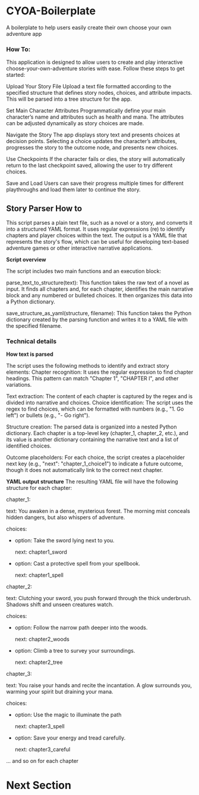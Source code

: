 # CYOA-Boilerplate
A boilerplate to help users easily create their own choose your own adventure app


### How To:
This application is designed to allow users to create and play interactive choose-your-own-adventure stories with ease. Follow these steps to get started:

Upload Your Story File
Upload a text file formatted according to the specified structure that defines story nodes, choices, and attribute impacts. This will be parsed into a tree structure for the app.

Set Main Character Attributes
Programmatically define your main character’s name and attributes such as health and mana. The attributes can be adjusted dynamically as story choices are made.

Navigate the Story
The app displays story text and presents choices at decision points. Selecting a choice updates the character’s attributes, progresses the story to the outcome node, and presents new choices.

Use Checkpoints
If the character fails or dies, the story will automatically return to the last checkpoint saved, allowing the user to try different choices.

Save and Load
Users can save their progress multiple times for different playthroughs and load them later to continue the story.

## Story Parser How to 
This script parses a plain text file, such as a novel or a story, and converts it into a structured YAML format. It uses regular expressions (re) to identify chapters and player choices within the text. The output is a YAML file that represents the story's flow, which can be useful for developing text-based adventure games or other interactive narrative applications.

**Script overview**

The script includes two main functions and an execution block:

parse_text_to_structure(text): This function takes the raw text of a novel as input. It finds all chapters and, for each chapter, identifies the main narrative block and any numbered or bulleted choices. It then organizes this data into a Python dictionary.

save_structure_as_yaml(structure, filename): This function takes the Python dictionary created by the parsing function and writes it to a YAML file with the specified filename.

### Technical details

**How text is parsed**

The script uses the following methods to identify and extract story elements:
Chapter recognition: It uses the regular expression to find chapter headings. This pattern can match "Chapter 1", "CHAPTER I", and other variations.

Text extraction: The content of each chapter is captured by the regex and is divided into narrative and choices.
Choice identification: The script uses the regex to find choices, which can be formatted with numbers (e.g., "1. Go left") or bullets (e.g., "- Go right").

Structure creation: The parsed data is organized into a nested Python dictionary. Each chapter is a top-level key (chapter_1, chapter_2, etc.), and its value is another dictionary containing the narrative text and a list of identified choices.

Outcome placeholders: For each choice, the script creates a placeholder next key (e.g., "next": "chapter_1_choice1") to indicate a future outcome, though it does not automatically link to the correct next chapter.

**YAML output structure**
The resulting YAML file will have the following structure for each chapter:

chapter_1:

  text: You awaken in a dense, mysterious forest. The morning mist conceals hidden dangers, but also whispers of adventure.
  
  choices:
 
  - option: Take the sword lying next to you.

    next: chapter1_sword
  
  - option: Cast a protective spell from your spellbook.

     next: chapter1_spell

chapter_2:

  text: Clutching your sword, you push forward through the thick underbrush. Shadows
    shift and unseen creatures watch.
  
  choices:
 
  - option: Follow the narrow path deeper into the woods.
 
    next: chapter2_woods
 
  - option: Climb a tree to survey your surroundings.
  
    next: chapter2_tree

chapter_3:
 
  text: You raise your hands and recite the incantation. A glow surrounds you, warming
    your spirit but draining your mana.
  
  choices:
 
  - option: Use the magic to illuminate the path

     next: chapter3_spell
 
  - option: Save your energy and tread carefully.
  
    next: chapter3_careful

  ... and so on for each chapter

# Next Section
